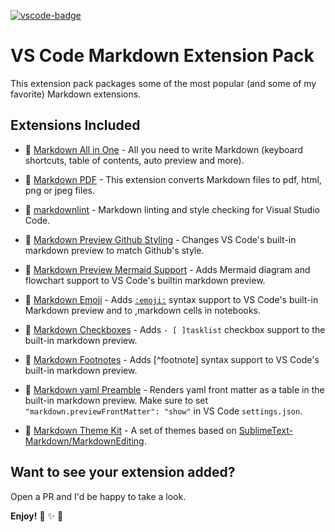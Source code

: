 [![vscode-badge](https://vsmarketplacebadge.apphb.com/version/sugatoray.vscode-markdown-extension-pack.svg)](https://marketplace.visualstudio.com/items?itemName=sugatoray.vscode-markdown-extension-pack)

# VS Code Markdown Extension Pack

This extension pack packages some of the most popular (and some of my favorite) Markdown extensions.

## Extensions Included

* :gift: [Markdown All in One](https://marketplace.visualstudio.com/items?itemName=yzhang.markdown-all-in-one) - All you need to write Markdown (keyboard shortcuts, table of contents, auto preview and more).

* :gift: [Markdown PDF](https://marketplace.visualstudio.com/items?itemName=yzane.markdown-pdf) - This extension converts Markdown files to pdf, html, png or jpeg files.

* :gift: [markdownlint](https://marketplace.visualstudio.com/items?itemName=DavidAnson.vscode-markdownlint) - Markdown linting and style checking for Visual Studio Code.

* :gift: [Markdown Preview Github Styling](https://marketplace.visualstudio.com/items?itemName=bierner.markdown-preview-github-styles) - Changes VS Code's built-in markdown preview to match Github's style.

* :gift: [Markdown Preview Mermaid Support](https://marketplace.visualstudio.com/items?itemName=bierner.markdown-mermaid) - Adds Mermaid diagram and flowchart support to VS Code's builtin markdown preview.

* :gift: [Markdown Emoji](https://marketplace.visualstudio.com/items?itemName=bierner.markdown-emoji) - Adds [`:emoji:`][#emoji-link] syntax support to VS Code's built-in Markdown preview and to ,markdown cells in notebooks.

[#emoji-link]: https://www.webpagefx.com/tools/emoji-cheat-sheet/

* :gift: [Markdown Checkboxes](https://marketplace.visualstudio.com/items?itemName=bierner.markdown-checkbox) - Adds `- [ ]tasklist` checkbox support to the built-in markdown preview.

* :gift: [Markdown Footnotes](https://marketplace.visualstudio.com/items?itemName=bierner.markdown-footnotes) - Adds [^footnote] syntax support to VS Code's built-in markdown preview.

* :gift: [Markdown yaml Preamble](https://marketplace.visualstudio.com/items?itemName=bierner.markdown-yaml-preamble) - Renders yaml front matter as a table in the built-in markdown preview. Make sure to set `"markdown.previewFrontMatter": "show"` in VS Code `settings.json`.

* :gift: [Markdown Theme Kit](https://marketplace.visualstudio.com/items?itemName=ms-vscode.Theme-MarkdownKit) - A set of themes based on [SublimeText-Markdown/MarkdownEditing](https://github.com/SublimeText-Markdown/MarkdownEditing).

## Want to see your extension added?

Open a PR and I'd be happy to take a look.

**Enjoy!** :gift: :sparkles: :tada:
